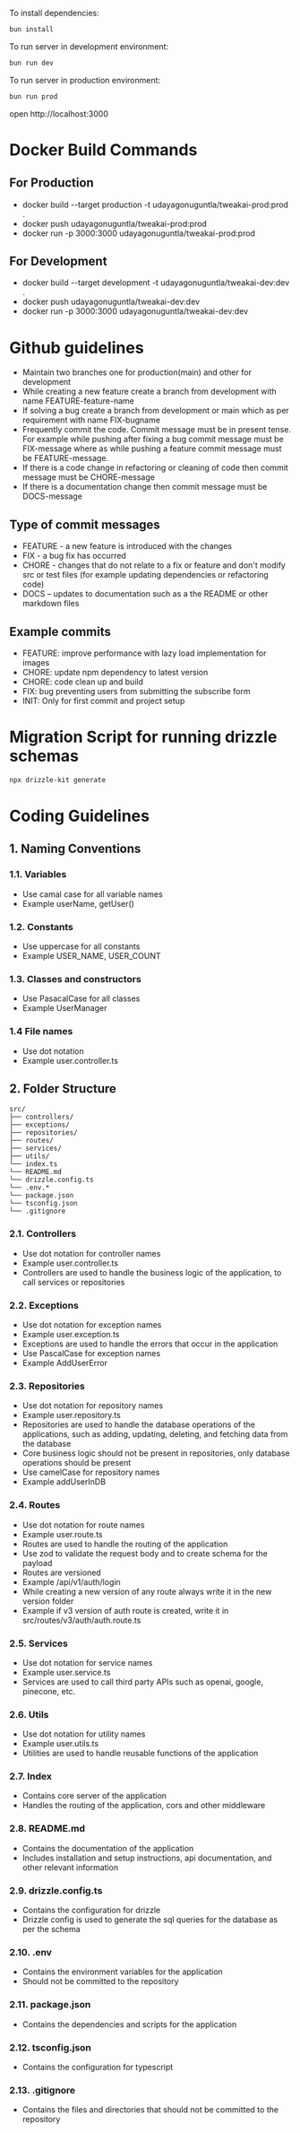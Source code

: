 To install dependencies:
```sh
bun install
```

To run server in development environment:
```sh
bun run dev
```

To run server in production environment:
```sh
bun run prod
```

open http://localhost:3000

# Docker Build Commands
## For Production
- docker build --target production -t udayagonuguntla/tweakai-prod:prod .
- docker push udayagonuguntla/tweakai-prod:prod
- docker run -p 3000:3000 udayagonuguntla/tweakai-prod:prod
## For Development
- docker build --target development -t udayagonuguntla/tweakai-dev:dev .
- docker push udayagonuguntla/tweakai-dev:dev
- docker run -p 3000:3000 udayagonuguntla/tweakai-dev:dev 

# Github guidelines
- Maintain two branches one for production(main) and other for development
- While creating a new feature create a branch from development with name FEATURE-feature-name
- If solving a bug create a branch from development or main which as per requirement with name FIX-bugname
- Frequently commit the code. Commit message must be in present tense. For example while pushing after fixing a bug commit message must be FIX-message where as while pushing a feature commit message must be FEATURE-message.
- If there is a code change in refactoring or cleaning of code then commit message must be CHORE-message
- If there is a documentation change then commit message must be DOCS-message

## Type of commit messages
- FEATURE - a new feature is introduced with the changes
- FIX - a bug fix has occurred
- CHORE - changes that do not relate to a fix or feature and don't modify src or test files (for example updating dependencies or refactoring code)
- DOCS – updates to documentation such as a the README or other markdown files

## Example commits
- FEATURE: improve performance with lazy load implementation for images
- CHORE: update npm dependency to latest version
- CHORE: code clean up and build 
- FIX: bug preventing users from submitting the subscribe form
- INIT: Only for first commit and project setup

# Migration Script for running drizzle schemas
```sh
npx drizzle-kit generate
```

# Coding Guidelines
## 1. Naming Conventions

### 1.1. Variables
- Use camal case for all variable names
- Example userName, getUser()

### 1.2. Constants
- Use uppercase for all constants
- Example USER_NAME, USER_COUNT

### 1.3. Classes and constructors
- Use PasacalCase for all classes
- Example UserManager

### 1.4 File names
- Use dot notation
- Example user.controller.ts


## 2. Folder Structure

```
src/
├── controllers/
├── exceptions/
├── repositories/
├── routes/
├── services/
├── utils/
└── index.ts
└── README.md
└── drizzle.config.ts
└── .env.*
└── package.json
└── tsconfig.json
└── .gitignore
```

### 2.1. Controllers
- Use dot notation for controller names
- Example user.controller.ts
- Controllers are used to handle the business logic of the application, to call services or repositories

### 2.2. Exceptions
- Use dot notation for exception names
- Example user.exception.ts
- Exceptions are used to handle the errors that occur in the application
- Use PascalCase for exception names
- Example AddUserError

### 2.3. Repositories
- Use dot notation for repository names
- Example user.repository.ts
- Repositories are used to handle the database operations of the applications, such as adding, updating, deleting, and fetching data from the database
- Core business logic should not be present in repositories, only database operations should be present
- Use camelCase for repository names
- Example addUserInDB

### 2.4. Routes
- Use dot notation for route names
- Example user.route.ts
- Routes are used to handle the routing of the application
- Use zod to validate the request body and to create schema for the payload
- Routes are versioned
- Example /api/v1/auth/login
- While creating a new version of any route always write it in the new version folder
- Example if v3 version of auth route is created, write it in src/routes/v3/auth/auth.route.ts

### 2.5. Services
- Use dot notation for service names
- Example user.service.ts
- Services are used to call third party APIs such as openai, google, pinecone, etc.

### 2.6. Utils
- Use dot notation for utility names
- Example user.utils.ts
- Utilities are used to handle reusable functions of the application

### 2.7. Index
- Contains core server of the application
- Handles the routing of the application, cors and other middleware

### 2.8. README.md
- Contains the documentation of the application
- Includes installation and setup instructions, api documentation, and other relevant information

### 2.9. drizzle.config.ts
- Contains the configuration for drizzle
- Drizzle config is used to generate the sql queries for the database as per the schema

### 2.10. .env
- Contains the environment variables for the application
- Should not be committed to the repository

### 2.11. package.json
- Contains the dependencies and scripts for the application

### 2.12. tsconfig.json
- Contains the configuration for typescript

### 2.13. .gitignore
- Contains the files and directories that should not be committed to the repository






